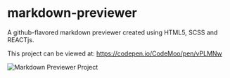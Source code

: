 # markdown-previewer

A github-flavored markdown previewer created using HTML5, SCSS and REACTjs.

This project can be viewed at: https://codepen.io/CodeMoo/pen/vPLMNw

![Markdown Previewer Project](https://user-images.githubusercontent.com/22779199/53744040-25043900-3e6a-11e9-9145-11a3367c5886.png)
